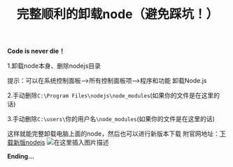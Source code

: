 ﻿---
title: 完整顺利的卸载node（避免踩坑！）
type: "tags"
tags: ["Node","Nodejs","Web","JavaScript"]
---

**Code is never die！**

1.卸载node本身、删除nodejs目录

提示：可以在系统控制面板-->所有控制面板项-->程序和功能  卸载Node.js

2.手动删除`C:\Program Files\nodejs\node_modules`(如果你的文件是在这里的话)

3.手动删除`C:\users\`你的用户名`\node_modules`(如果你的文件是在这里的话)

这样就能完整卸载电脑上面的node，然后也可以进行新版本下载
附官网地址：[下载新版nodejs](http://nodejs.cn/download/)
![在这里插入图片描述](https://img-blog.csdnimg.cn/20210421183201539.png?x-oss-process=image/watermark,type_ZmFuZ3poZW5naGVpdGk,shadow_10,text_aHR0cHM6Ly9ibG9nLmNzZG4ubmV0L3dlaXhpbl80OTkxODY1Nw==,size_16,color_FFFFFF,t_70)

**Ending...**

